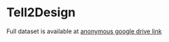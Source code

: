 # Tell2Design
Full dataset is available at [anonymous google drive link](https://drive.google.com/file/d/1oKBXbEf-ZiQ4Ua5LUEZTH7w3JFoYAzC6/view?usp=sharing)

